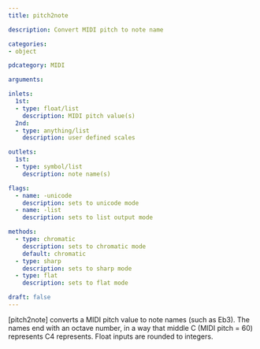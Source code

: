 ```yaml
---
title: pitch2note

description: Convert MIDI pitch to note name

categories:
- object

pdcategory: MIDI

arguments:

inlets:
  1st:
  - type: float/list
    description: MIDI pitch value(s)
  2nd:
  - type: anything/list
    description: user defined scales

outlets:
  1st:
  - type: symbol/list
    description: note name(s)

flags:
  - name: -unicode
    description: sets to unicode mode
  - name: -list
    description: sets to list output mode

methods:
  - type: chromatic
    description: sets to chromatic mode 
    default: chromatic
  - type: sharp
    description: sets to sharp mode
  - type: flat
    description: sets to flat mode

draft: false
---
```


[pitch2note] converts a MIDI pitch value to note names (such as Eb3). The names end with an octave number, in a way that middle C (MIDI pitch = 60) represents C4 represents. Float inputs are rounded to integers.

